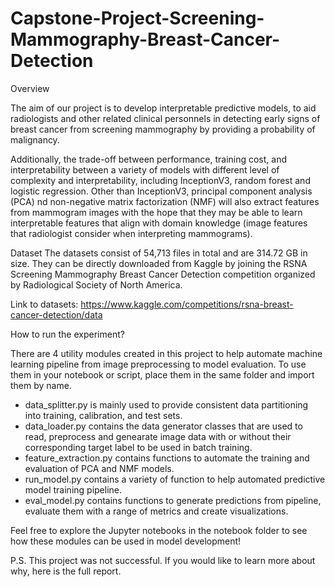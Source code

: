 # Capstone-Project-Screening-Mammography-Breast-Cancer-Detection

Overview

The aim of our project is to develop interpretable predictive models, to aid radiologists and other related clinical personnels in detecting early signs of breast cancer from screening mammography by providing a probability of malignancy.

Additionally, the trade-off between performance, training cost, and interpretability between a variety of models with different level of complexity and interpretability, including InceptionV3, random forest  and logistic regression. Other than InceptionV3, principal component analysis (PCA) nd non-negative matrix factorization (NMF) will also extract features from mammogram images with the hope that they may be able to learn interpretable features that align with domain knowledge (image features that radiologist consider when interpreting mammograms).



Dataset
The datasets consist of 54,713 files in total and are 314.72 GB in size. They can be directly downloaded from Kaggle by joining the RSNA Screening Mammography Breast Cancer Detection competition organized by Radiological Society of North America.

Link to datasets: https://www.kaggle.com/competitions/rsna-breast-cancer-detection/data


How to run the experiment?

There are 4 utility modules created in this project to help automate machine learning pipeline from image preprocessing to model evaluation. To use them in your notebook or script, place them in the same folder and import them by name.

- data_splitter.py is mainly used to provide consistent data partitioning into training, calibration, and test sets.
- data_loader.py contains the data generator classes that are used to read, preprocess and genearate image data with or without their corresponding target label to be used in batch training.
- feature_extraction.py contains functions to automate the training and evaluation of PCA and NMF models.
- run_model.py contains a variety of function to help automated predictive model training pipeline.
- eval_model.py contains functions to generate predictions from pipeline, evaluate them with a range of metrics and create visualizations.


Feel free to explore the  Jupyter notebooks in the notebook folder to see how these modules can be used in model development!


P.S. This project was not successful. If you would like to learn more about why, here is the full report.
